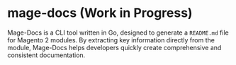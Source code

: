 # mage-docs (Work in Progress)

Mage-Docs is a CLI tool written in Go, designed to generate a `README.md` file for Magento 2 modules. By extracting key information directly from the module, Mage-Docs helps developers quickly create comprehensive and consistent documentation.